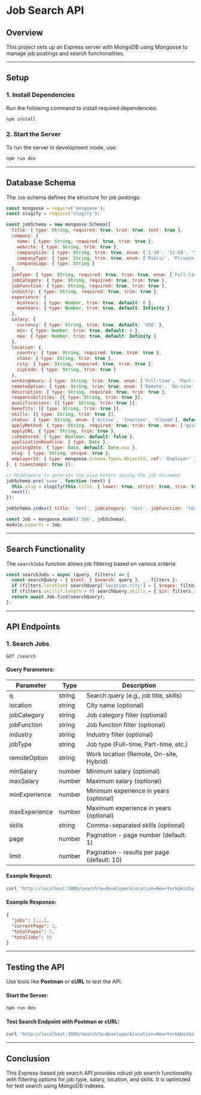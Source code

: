 # Job Search API

## Overview
This project sets up an Express server with MongoDB using Mongoose to manage job postings and search functionalities.

---

## Setup

### 1. Install Dependencies
Run the following command to install required dependencies:
```bash
npm install
```

### 2. Start the Server
To run the server in development mode, use:
```bash
npm run dev
```

---

## Database Schema
The `Job` schema defines the structure for job postings:
```javascript
const mongoose = require('mongoose');
const slugify = require('slugify');

const jobSchema = new mongoose.Schema({
  title: { type: String, required: true, trim: true, text: true },
  company: {
    name: { type: String, required: true, trim: true },
    website: { type: String, trim: true },
    companySize: { type: String, trim: true, enum: ['1-10', '11-50', '51-200', '201-500', '501-1000', '1000+'] },
    companyType: { type: String, trim: true, enum: ['Public', 'Private', 'Government', 'Non-Profit'] },
    companyLogo: { type: String }
  },
  jobType: { type: String, required: true, trim: true, enum: ['Full-time', 'Part-time', 'Contract', 'Temporary', 'Internship', 'Freelance'] },
  jobCategory: { type: String, required: true, trim: true },
  jobFunction: { type: String, required: true, trim: true },
  industry: { type: String, required: true, trim: true },
  experience: {
    minYears: { type: Number, trim: true, default: 0 },
    maxYears: { type: Number, trim: true, default: Infinity }
  },
  salary: {
    currency: { type: String, trim: true, default: 'USD' },
    min: { type: Number, trim: true, default: 0 },
    max: { type: Number, trim: true, default: Infinity }
  },
  location: {
    country: { type: String, required: true, trim: true },
    state: { type: String, trim: true },
    city: { type: String, required: true, trim: true },
    zipCode: { type: String, trim: true }
  },
  workingHours: { type: String, trim: true, enum: ['Full-time', 'Part-time', 'Flexible'] },
  remoteOption: { type: String, trim: true, enum: ['Remote', 'On-site', 'Hybrid'] },
  description: { type: String, required: true, trim: true },
  responsibilities: [{ type: String, trim: true }],
  qualifications: [{ type: String, trim: true }],
  benefits: [{ type: String, trim: true }],
  skills: [{ type: String, trim: true }],
  status: { type: String, enum: ['Active', 'Inactive', 'Closed'], default: 'Active' },
  applyMethod: { type: String, required: true, trim: true, enum: ['quickApply', 'url'] },
  applyURL: { type: String, trim: true },
  isFeatured: { type: Boolean, default: false },
  applicationDeadline: { type: Date },
  postingDate: { type: Date, default: Date.now },
  slug: { type: String, unique: true },
  employerId: { type: mongoose.Schema.Types.ObjectId, ref: 'Employer' }
}, { timestamps: true });

// Middleware to generate the slug before saving the job document
jobSchema.pre('save', function (next) {
  this.slug = slugify(this.title, { lower: true, strict: true, trim: true }) + `-${this.location.city.toLowerCase().replace(/\s+/g, '-')}`;
  next();
});

jobSchema.index({ title: 'text', jobCategory: 'text', jobFunction: 'text', industry: 'text', location: 'text', skills: 'text' });

const Job = mongoose.model('Job', jobSchema);
module.exports = Job;
```

---

## Search Functionality
The `searchJobs` function allows job filtering based on various criteria:
```javascript
const searchJobs = async (query, filters) => {
  const searchQuery = { $text: { $search: query }, ...filters };
  if (filters.location) searchQuery['location.city'] = { $regex: filters.location, $options: 'i' };
  if (filters.skills?.length > 0) searchQuery.skills = { $in: filters.skills };
  return await Job.find(searchQuery);
};
```

---

## API Endpoints
### 1. Search Jobs
```http
GET /search
```
#### Query Parameters:
| Parameter       | Type   | Description |
|---------------|--------|------------|
| q             | string | Search query (e.g., job title, skills) |
| location      | string | City name (optional) |
| jobCategory   | string | Job category filter (optional) |
| jobFunction   | string | Job function filter (optional) |
| industry      | string | Industry filter (optional) |
| jobType       | string | Job type (Full-time, Part-time, etc.) |
| remoteOption  | string | Work location (Remote, On-site, Hybrid) |
| minSalary     | number | Minimum salary (optional) |
| maxSalary     | number | Maximum salary (optional) |
| minExperience | number | Minimum experience in years (optional) |
| maxExperience | number | Maximum experience in years (optional) |
| skills        | string | Comma-separated skills (optional) |
| page          | number | Pagination - page number (default: 1) |
| limit         | number | Pagination - results per page (default: 10) |

#### Example Request:
```bash
curl "http://localhost:3000/search?q=developer&location=New+York&minSalary=50000&maxSalary=120000&skills=JavaScript,Node.js&page=1&limit=10"
```

#### Example Response:
```json
{
  "jobs": [...],
  "currentPage": 1,
  "totalPages": 5,
  "totalJobs": 50
}
```

---

## Testing the API
Use tools like **Postman** or **cURL** to test the API.

#### Start the Server:
```bash
npm run dev
```

#### Test Search Endpoint with Postman or cURL:
```bash
curl "http://localhost:3000/search?q=developer&location=New+York&minSalary=50000&maxSalary=120000&skills=JavaScript,Node.js&page=1&limit=10"
```

---

## Conclusion
This Express-based job search API provides robust job search functionality with filtering options for job type, salary, location, and skills. It is optimized for text search using MongoDB indexes.

